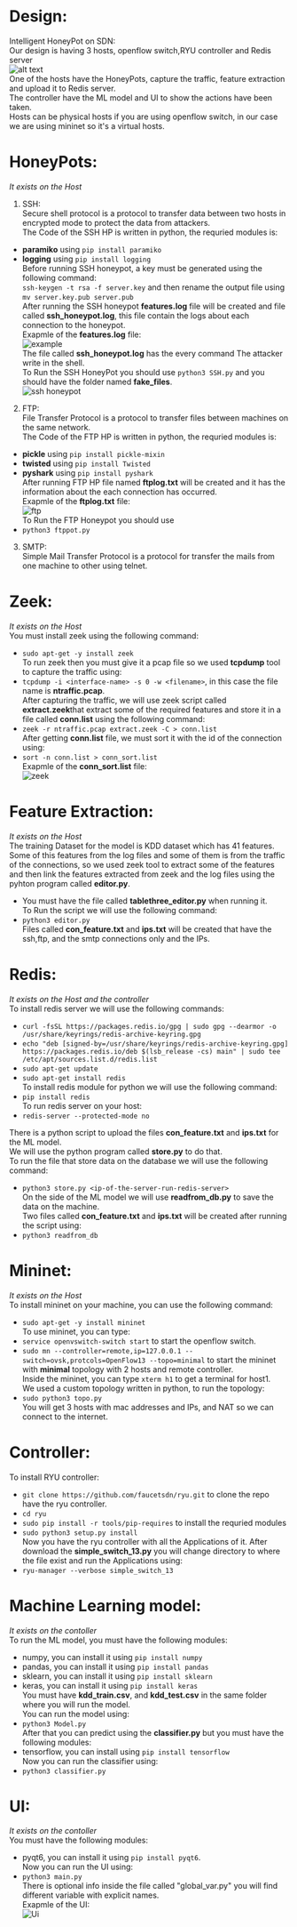 # Design:  
Intelligent HoneyPot on SDN:  
Our design is having 3 hosts, openflow switch,RYU controller and Redis server  
![alt text](src/System.JPG)  
One of the hosts have the HoneyPots, capture the traffic, feature extraction and upload it to Redis server.  
The controller have the ML model and UI to show the actions have been taken.  
Hosts can be physical hosts if you are using openflow switch, in our case we are using mininet so it's a virtual hosts.  
# HoneyPots:  
*It exists on the Host*  
1. SSH:  
Secure shell protocol is a protocol to transfer data between two hosts in encrypted mode to protect the data from attackers.  
The Code of the SSH HP is written in python, the requried modules is:   
- **paramiko** using `pip install paramiko`  
- **logging** using `pip install logging`  
Before running SSH honeypot, a key must be generated using the following command:  
`ssh-keygen -t rsa -f server.key` and then rename the output file using `mv server.key.pub server.pub`  
After running the SSH honeypot **features.log** file will be created and file called **ssh_honeypot.log**, this file contain the logs about each connection to the honeypot.  
Exapmle of the **features.log** file:  
![example](src/ssh-ex.JPG)  
The file called **ssh_honeypot.log** has the every command The attacker write in the shell.  
To Run the SSH HoneyPot you should use `python3 SSH.py` and you should have the folder named **fake_files**.  
![ssh honeypot](src/ssh_honey.JPG)  
2. FTP:  
File Transfer Protocol is a protocol to transfer files between machines on the same network.  
The Code of the FTP HP is written in python, the requried modules is:  
- **pickle** using `pip install pickle-mixin`  
- **twisted** using `pip install Twisted`  
- **pyshark** using `pip install pyshark`  
After running FTP HP file named **ftplog.txt** will be created and it has the information about the each connection has occurred.  
Exapmle of the **ftplog.txt** file:  
![ftp](src/ftp-ex.JPG)  
To Run the FTP Honeypot you should use  
- `python3 ftppot.py`  
3. SMTP:  
Simple Mail Transfer Protocol is a protocol for transfer the mails from one machine to other using  telnet.  

# Zeek:  
*It exists on the Host*  
You must install zeek using the following command:  
- `sudo apt-get -y install zeek`  
To run zeek then you must give it a pcap file so we used **tcpdump** tool to capture the traffic using:  
- `tcpdump -i <interface-name> -s 0 -w <filename>`, in this case the file name is **ntraffic.pcap**.  
After capturing the traffic, we will use zeek script called **extract.zeek**that extract some of the required features and store it in a file called **conn.list** using the following command:  
- `zeek -r ntraffic.pcap extract.zeek -C > conn.list`  
After getting **conn.list** file, we must sort it with the id of the connection using:  
- `sort -n conn.list > conn_sort.list`  
Exapmle of the **conn_sort.list** file:  
![zeek](src/conn_sort.JPG) 
# Feature Extraction:  
*It exists on the Host*  
The training Dataset for the model is KDD dataset which has 41 features.
Some of this features from the log files and some of them is from the traffic of the connections,
so we used zeek tool to extract some of the features and then link the features extracted from zeek and the log files using the pyhton program called **editor.py**.  
- You must have the file called **tablethree_editor.py** when running it.  
To Run the script we will use the following command:  
- `python3 editor.py`  
Files called **con_feature.txt** and **ips.txt** will be created that have the ssh,ftp, and the smtp connections only and the IPs.  

# Redis:  
*It exists on the Host and the controller*  
To install redis server we will use the following commands:  
- `curl -fsSL https://packages.redis.io/gpg | sudo gpg --dearmor -o /usr/share/keyrings/redis-archive-keyring.gpg`  
- `echo "deb [signed-by=/usr/share/keyrings/redis-archive-keyring.gpg] https://packages.redis.io/deb $(lsb_release -cs) main" | sudo tee /etc/apt/sources.list.d/redis.list`  
- `sudo apt-get update`
- `sudo apt-get install redis`  
To install redis module for python we will use the following command:  
- `pip install redis`  
To run redis server on your host:  
- `redis-server --protected-mode no`  

There is a python script to upload the files **con_feature.txt** and **ips.txt** for the ML model.  
We will use the python program called **store.py** to do that.  
To run the file that store data on the database we will use the following command:  
- `python3 store.py <ip-of-the-server-run-redis-server>`  
On the side of the ML model we will use **readfrom_db.py** to save the data on the machine.  
Two files called **con_feature.txt** and **ips.txt** will be created after running the script using:  
- `python3 readfrom_db`  


# Mininet:  
*It exists on the Host*  
To install mininet on your machine, you can use the following command:  
- `sudo apt-get -y install mininet`  
To use mininet, you can type:  
- `service openvswitch-switch start` to start the openflow switch.  
- `sudo mn --controller=remote,ip=127.0.0.1 --switch=ovsk,protcols=OpenFlow13 --topo=minimal` to start the mininet with **minimal** topology with 2 hosts and remote controller.  
Inside the mininet, you can type `xterm h1` to get a terminal for host1.  
We used a custom topology written in python, to run the topology:  
- `sudo python3 topo.py`  
You will get 3 hosts with mac addresses and IPs, and NAT so we can connect to the internet.  


# Controller:  
To install RYU controller:  
- `git clone https://github.com/faucetsdn/ryu.git` to clone the repo have the ryu controller.  
- `cd ryu`
- `sudo pip install -r tools/pip-requires` to install the requried modules
- `sudo python3 setup.py install`  
Now you have the ryu controller with all the Applications of it. After download  the **simple_switch_13.py** you will change directory to where the file exist and run the Applications using:  
- `ryu-manager --verbose simple_switch_13`  


# Machine Learning model:  
*It exists on the contoller*  
To run the ML model, you must have the following modules:  
- numpy, you can install it using `pip install numpy`
- pandas, you can install it using `pip install pandas`
- sklearn, you can install it using `pip install sklearn`
- keras, you can install it using `pip install keras`  
You must have **kdd_train.csv**, and **kdd_test.csv** in the same folder where you will run the model.  
You can run the model using:  
- `python3 Model.py`  
After that you can predict using the **classifier.py** but you must have the following modules:  
- tensorflow, you can install using `pip install tensorflow`  
Now you can run the classifier using:
- `python3 classifier.py`  


# UI:  
*It exists on the contoller*  
You must have the following modules:  
- pyqt6, you can install it using `pip install pyqt6`.  
Now you can run the UI using:
- `python3 main.py`  
There is optional info inside the file called "global_var.py" you will find different variable with explicit names.  
Exapmle of the UI:  
![Ui](src/UI.png) 
